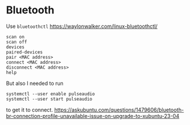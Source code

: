 # Bluetooth

Use `bluetoothctl` https://waylonwalker.com/linux-bluetoothctl/

```
scan on
scan off
devices
paired-devices
pair <MAC address>
connect <MAC address>
disconnect <MAC address>
help
```

But also I needed to run
```
systemctl --user enable pulseaudio
systemctl --user start pulseaudio
```
to get it to connect. https://askubuntu.com/questions/1479606/bluetooth-br-connection-profile-unavailable-issue-on-upgrade-to-xubuntu-23-04
